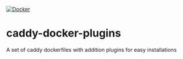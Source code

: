 [![Docker](https://github.com/rubberduck-ninja/caddy-docker-plugins/actions/workflows/docker-publish.yml/badge.svg)](https://github.com/rubberduck-ninja/caddy-docker-plugins/actions/workflows/docker-publish.yml)
# caddy-docker-plugins
A set of caddy dockerfiles with addition plugins for easy installations
